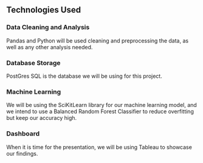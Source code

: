 ## Technologies Used
### Data Cleaning and Analysis
Pandas and Python will be used cleaning and preprocessing the data, as well as any other analysis needed.

### Database Storage
PostGres SQL is the database we will be using for this project.

### Machine Learning
We will be using the SciKitLearn library for our machine learning model, and we intend to use a Balanced Random Forest Classifier to reduce overfitting but keep our accuracy high.

### Dashboard
When it is time for the presentation, we will be using Tableau to showcase our findings.
